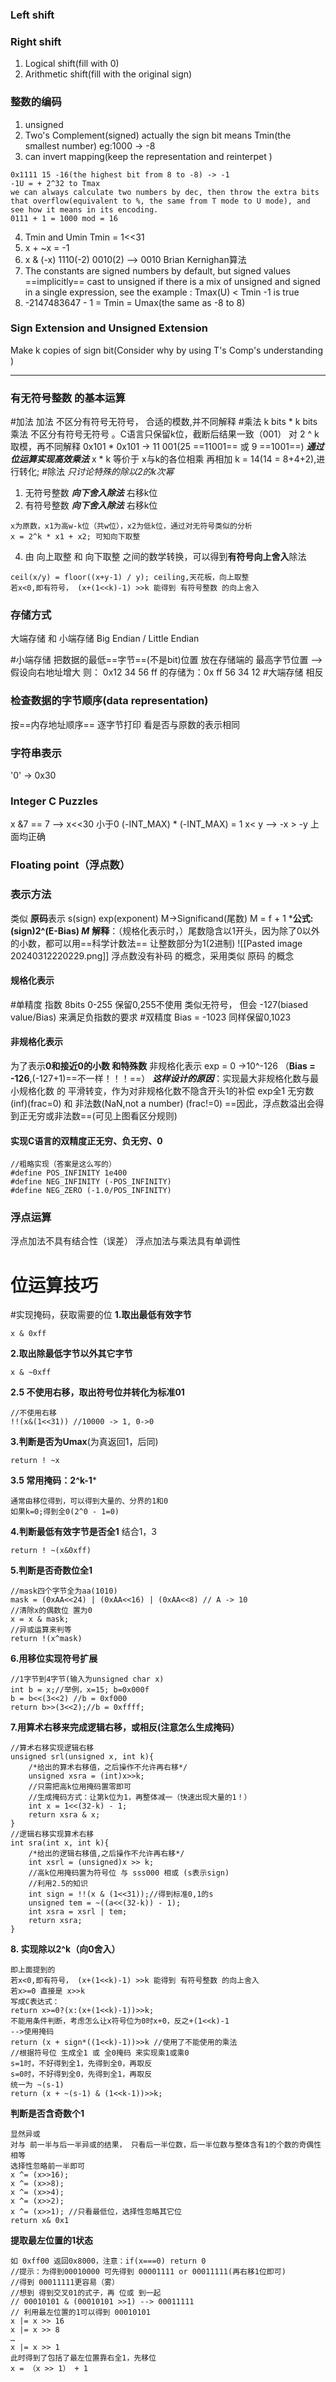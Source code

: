 
### Left shift
### Right shift
1. Logical shift(fill with 0)
2. Arithmetic shift(fill with the original sign)

### 整数的编码
1. unsigned
2. Two's Complement(signed) 
	actually the sign bit means Tmin(the smallest number) eg:1000 -> -8
1. can invert mapping(keep the representation and reinterpet )
```
0x1111 15 -16(the highest bit from 8 to -8) -> -1
-1U = + 2^32 to Tmax
we can always calculate two numbers by dec, then throw the extra bits that overflow(equivalent to %, the same from T mode to U mode), and see how it means in its encoding.
0111 + 1 = 1000 mod = 16
```
4. Tmin and Umin
	Tmin = 1<<31 
1.  x + ~x = -1
2. x & (-x) 1110(-2) 0010(2) --> 0010  Brian Kernighan算法
3. The constants are signed numbers by default, but signed values ==implicitly== cast to unsigned if  there is a mix of unsigned and     signed in a single expression, see the example : Tmax(U) < Tmin -1 is true
4. -2147483647 - 1 = Tmin = Umax(the same as -8 to 8)
### Sign Extension and Unsigned Extension
Make k copies of sign bit(Consider why by using T's Comp's understanding )

---
### 有无符号整数 的基本运算
#加法
加法 不区分有符号无符号， 合适的模数,并不同解释
#乘法
k bits * k bits
乘法 不区分有符号无符号 。C语言只保留k位，截断后结果一致（001）
对 2 ^ k取模，再不同解释
0x101 * 0x101 -> 11 001(25 ==11001== 或 9 ==1001==)
***通过位运算实现高效乘法***
x * k 等价于 x与k的各位相乘 再相加 k = 14(14 = 8+4+2),进行转化;
#除法
*只讨论特殊的除以2的k次幂*
1. 无符号整数 ***向下舍入除法*** 右移k位
2. 有符号整数 ***向下舍入除法*** 右移k位
```
x为原数，x1为高w-k位（共w位），x2为低k位，通过对无符号类似的分析
x = 2^k * x1 + x2; 可知向下取整
```
4. 由 向上取整 和 向下取整 之间的数学转换，可以得到**有符号向上舍入**除法
```
ceil(x/y) = floor((x+y-1) / y); ceiling,天花板，向上取整
若x<0,即有符号， (x+(1<<k)-1) >>k 能得到 有符号整数 的向上舍入
```

### 存储方式 
大端存储 和 小端存储 Big Endian / Little Endian

#小端存储 把数据的最低==字节==(不是bit)位置 放在存储端的 最高字节位置
-->假设向右地址增大 则：
0x12 34 56 ff 的存储为：0x ff 56 34 12
#大端存储 相反

### 检查数据的字节顺序(data representation)
按==内存地址顺序== 逐字节打印 看是否与原数的表示相同

### 字符串表示
'0' -> 0x30 

### Integer C Puzzles
 x &7 == 7 -->  x<<30 小于0
(-INT_MAX) * (-INT_MAX) = 1
x< y --> -x > -y
上面均正确


### Floating point（浮点数）
### 表示方法
类似 **原码**表示
s(sign) exp(exponent) M->Significand(尾数) M = f + 1
***公式: (sign)2^(E-Bias) *M***
**解释**：（规格化表示时，）尾数隐含以1开头，因为除了0以外的小数，都可以用==科学计数法== 让整数部分为1(2进制)
![[Pasted image 20240312220229.png]]
浮点数没有补码 的概念，采用类似 原码 的概念
#### 规格化表示

#单精度
指数 8bits 0-255  保留0,255不使用
类似无符号， 但会 -127(biased value/Bias) 来满足负指数的要求
#双精度
Bias = -1023 同样保留0,1023

#### 非规格化表示
为了表示**0和接近0的小数 和特殊数** 非规格化表示
exp = 0 ->10^-126 （**Bias = -126**,(-127+1)==不一样！！！==）
***这样设计的原因***：实现最大非规格化数与最小规格化数 的 平滑转变，作为对非规格化数不隐含开头1的补偿
exp全1  无穷数(inf)(frac=0) 和 非法数(NaN,not a number) (frac!=0)
 ==因此，浮点数溢出会得到正无穷或非法数==(可见上图看区分规则)

#### 实现C语言的双精度正无穷、负无穷、0
```
//粗略实现（答案是这么写的）
#define POS_INFINITY 1e400
#define NEG_INFINITY (-POS_INFINITY)
#define NEG_ZERO (-1.0/POS_INFINITY)
```

### 浮点运算
浮点加法不具有结合性（误差）
浮点加法与乘法具有单调性


# 位运算技巧
#实现掩码，获取需要的位
**1.取出最低有效字节**
```
x & 0xff
```
**2.取出除最低字节以外其它字节**
```
x & ~0xff
```
**2.5 不使用右移，取出符号位并转化为标准01**
```
//不使用右移
!!(x&(1<<31)) //10000 -> 1, 0->0
```
**3.判断是否为Umax**(为真返回1，后同)
```
return ! ~x
```
**3.5 常用掩码：2\^k-1***
```
通常由移位得到，可以得到大量的、分界的1和0
如果k=0;得到全0(2^0 - 1=0)
```

**4.判断最低有效字节是否全1**
结合1，3
```
return ! ~(x&0xff)
```
**5.判断是否奇数位全1**
```
//mask四个字节全为aa(1010)
mask = (0xAA<<24) | (0xAA<<16) | (0xAA<<8) // A -> 10
//清除x的偶数位 置为0
x = x & mask;
//异或运算来判等
return !(x^mask)
```
**6.用移位实现符号扩展**
```
//1字节到4字节(输入为unsigned char x)
int b = x;//举例，x=15; b=0x000f
b = b<<(3<<2) //b = 0xf000
return b>>(3<<2);//b = 0xffff;
```
**7.用算术右移来完成逻辑右移，或相反(注意怎么生成掩码）**
```
//算术右移实现逻辑右移
unsigned srl(unsigned x, int k){
	/*给出的算术右移值，之后操作不允许再右移*/
	unsigned xsra = (int)x>>k;
	//只需把高k位用掩码置零即可
	//生成掩码方式：让第k位为1，再整体减一（快速出现大量的1！）
	int x = 1<<(32-k) - 1;
	return xsra & x;
}
//逻辑右移实现算术右移
int sra(int x, int k){
	/*给出的逻辑右移值,之后操作不允许再右移*/
	int xsrl = (unsigned)x >> k;
	//高k位用掩码置为符号位 与 sss000 相或 (s表示sign)
	//利用2.5的知识
	int sign = !!(x & (1<<31));//得到标准0,1的s
	unsigned tem = ~((a<<(32-k)) - 1);
	int xsra = xsrl | tem;
	return xsra;
}
```
**8. 实现除以2^k（向0舍入）**
```
即上面提到的 
若x<0,即有符号， (x+(1<<k)-1) >>k 能得到 有符号整数 的向上舍入
若x>=0 直接是 x>>k
写成C表达式：
return x>=0?(x:(x+(1<<k)-1))>>k;
不能用条件判断，考虑怎么让x符号位为0时x+0，反之+(1<<k)-1
-->使用掩码
return (x + sign*((1<<k)-1))>>k //使用了不能使用的乘法
//根据符号位 生成全1 或 全0掩码 来实现乘1或乘0
s=1时，不好得到全1，先得到全0，再取反
s=0时，不好得到全0，先得到全1，再取反
统一为 ~(s-1)
return (x + ~(s-1) & (1<<k-1))>>k;
```
**判断是否含奇数个1**
```
显然异或
对与 前一半与后一半异或的结果， 只看后一半位数，后一半位数与整体含有1的个数的奇偶性相等
选择性忽略前一半即可
x ^= (x>>16);
x ^= (x>>8);
x ^= (x>>4);
x ^= (x>>2);
x ^= (x>>1); //只看最低位，选择性忽略其它位
return x& 0x1
```
**提取最左位置的1状态**
```
如 0xff00 返回0x8000，注意：if(x===0) return 0
//提示：为得到00010000 可先得到 00001111 or 00011111(再右移1位即可)
//得到 00011111更容易（雾）
//想到 得到交叉01的式子，再 位或 到一起
// 00010101 & (00010101 >>1) --> 00011111
// 利用最左位置的1可以得到 00010101
x |= x >> 16
x |= x >> 8
…
x |= x >> 1
此时得到了包括了最左位置靠右全1，先移位
x = （x >> 1） + 1
```